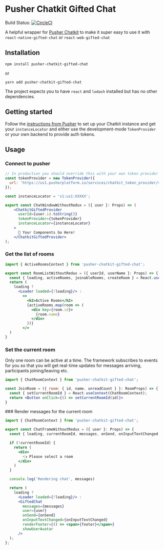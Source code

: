 # Pusher Chatkit Gifted Chat

Build Status: [![CircleCI](https://circleci.com/gh/hostmakerco/pusher-chatkit-gifted-chat.svg?style=svg)](https://circleci.com/gh/hostmakerco/pusher-chatkit-gifted-chat)

A helpful wrapper for [Pusher Chatkit](https://pusher.com/chatkit) to make it super easy to use it with `react-native-gifted-chat` or `react-web-gifted-chat`

## Installation

`npm install pusher-chatkit-gifted-chat`

or

`yarn add pusher-chatkit-gifted-chat`

The project expects you to have `react` and `lodash` installed but has no other dependencies.

## Getting started

Follow the [instructions from Pusher](https://pusher.com/docs/chatkit/getting_started/react#creating-a-chatkit-instance) to set up your Chatkit instance and get your `instanceLocator` and either use the development-mode `TokenProvider` or your own backend to provide auth tokens.

## Usage

### Connect to pusher

```jsx
// In production you should override this with your own token provider callback.
const tokenProvider = new TokenProvider({
  url: 'https://us1.pusherplatform.io/services/chatkit_token_provider/v1/XXXXX/token',
});

const instanceLocator = 'v1:us1:XXXXX';

export const ChatWindowWithoutRedux = ({ user }: Props) => (
    <ChatkitGiftedProvider
      userId={user.id.toString()}
      tokenProvider={tokenProvider}
      instanceLocator={instanceLocator}
    >
      🧙 Your Components Go Here!
    </ChatkitGiftedProvider>
);
```

### Get the list of rooms

```jsx
import { ActiveRoomsContext } from 'pusher-chatkit-gifted-chat';

export const RoomListWithoutRedux = ({ userId, userName }: Props) => {
  const { loading, activeRooms, joinableRooms, createRoom } = React.useContext(ActiveRoomsContext);
  return (
    loading ?
      <Loader loaded={!loading}/> :
        <>
          <h2>Active Rooms</h2>
          {activeRooms.map(room => (
            <div key={room.id}>
              {room.name}
            </div>
          ))}
        </>
  )
}
```

### Set the current room

Only one room can be active at a time. The framework subscribes to events for you so that you will get real-time updates for messages arriving, participants joining/leaving etc.

```jsx
import { ChatRoomContext } from 'pusher-chatkit-gifted-chat';

const JoinRoom = ({ room: { id, name, unreadCount } }: RoomProps) => {
  const { setCurrentRoomId } = React.useContext(ChatRoomContext);
  return <Button onClick={() => setCurrentRoomId(id)}>
}
```

### Render messages for the current room

```jsx
import { ChatRoomContext } from 'pusher-chatkit-gifted-chat';

export const ChatFrameWithoutRedux = ({ user }: Props) => {
  const { loading, currentRoomId, messages, onSend, onInputTextChanged, footer } = React.useContext(ChatRoomContext);

  if (!currentRoomId) {
    return (
      <div>
        👈 Please select a room
      </div>
    )
  }

  console.log('Rendering chat', messages)

  return (
    loading ?
      <Loader loaded={!loading}/> :
      <GiftedChat
        messages={messages}
        user={user}
        onSend={onSend}
        onInputTextChanged={onInputTextChanged}
        renderFooter={() => <span>{footer}</span>}
        showUserAvatar
      />
  );
};
```
